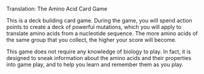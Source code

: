 
Translation: The Amino Acid Card Game

This is a deck building card game.  During the game, you will spend action
points to create a deck of powerful mutations, which you will apply to
translate amino acids from a nucleotide sequence.  The more amino acids of the
same group that you collect, the higher your score will become.

This game does not require any knowledge of biology to play.  In fact, it is
designed to sneak information about the amino acids and their properties into
game play, and to help you learn and remember them as you play.



